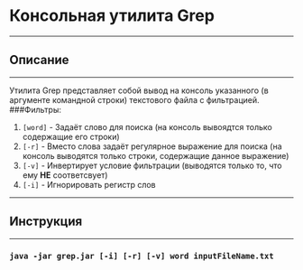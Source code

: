 # Консольная утилита Grep
___
## Описание
___
Утилита Grep представляет собой вывод на консоль указанного (в аргументе командной строки) текстового файла с фильтрацией.
###Фильтры:
1. `[word]` - Задаёт слово для поиска (на консоль вывоядтся только содержащие его строки)
2. `[-r]` - Вместо слова задаёт регулярное выражение для поиска (на консоль выводятся только строки, содержащие данное выражение)
3. `[-v]` - Инвертирует условие фильтрации (выводятся только то, что ему **НЕ** соответсвует)
4. `[-i]` - Игнорировать регистр слов
___
## Инструкция
___

 ### `java -jar grep.jar [-i] [-r] [-v] word inputFileName.txt`
